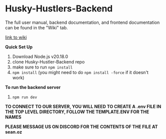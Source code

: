 # Husky-Hustlers-Backend

The full user manual, backend documentation, and frontend documentation can be found in the "Wiki" tab.

[link to wiki](https://github.com/aiillssa/Husky-Hustler-Backend/wiki)

**Quick Set Up**
1. Download Node.js v20.18.0
2. clone Husky-Hustler-Backend repo
3. make sure to run `npm install` 
4. `npm install` (you might need to do `npm install -force` if it doesn't work)

**To run the backend server**
1. `npm run dev`

**TO CONNECT TO OUR SERVER, YOU WILL NEED TO CREATE A .env FILE IN THE TOP LEVEL DIRECTORY, FOLLOW THE TEMPLATE.ENV FOR THE NAMES**

**PLEASE MESSAGE US ON DISCORD FOR THE CONTENTS OF THE FILE AT sean.oz**


